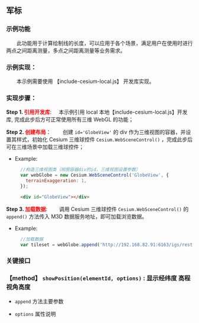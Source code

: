 ## 军标

### 示例功能

&ensp;&ensp;&ensp;&ensp;此功能用于计算绘制线的长度，可以应用于各个场景，满足用户在使用时进行两点之间距离测量，多点之间距离测量等业务需求。

### 示例实现：

&ensp;&ensp;&ensp;&ensp;本示例需要使用 【include-cesium-local.js】 开发库实现。

### 实现步骤：

**Step 1. <font color=red>引用开发库</font>**:
&nbsp;&nbsp;&nbsp;&nbsp;本示例引用 local 本地【include-cesium-local.js】开发库, 完成此步后方可正常使用所有三维 WebGL 的功能；

**Step 2. <font color=red>创建布局</font>**：
&ensp;&ensp;&ensp;&ensp;创建 `id='GlobeView'` 的 div 作为三维视图的容器，并设置其样式，初始化 Cesium 三维球控件 `Cesium.WebSceneControl()` ，完成此步后可在三维场景中加载三维球控件；

- Example:

  ```Javascript
    //构造三维视图类（视图容器div的id，三维视图设置参数）
    var webGlobe = new Cesium.WebSceneControl('GlobeView', {
      terrainExaggeration: 1,
    });
  ```

  ```html
    <div id="GlobeView"></div>
  ```

**Step 3. <font color=red>加载数据</font>**:
&ensp;&ensp;&ensp;&ensp;调用 Cesium 三维球控件 `Cesium.WebSceneControl()` 的 `append()` 方法传入 M3D 数据服务地址，即可加载浏览数据。

- Example:
  ```Javascript
    //加载数据
    var tileset = webGlobe.append('http://192.168.82.91:6163/igs/rest/g3d/M3D', {});
  ```

### 关键接口

### 【method】 `showPosition(elementId, options)` : 显示经纬度 高程 视角高度

- `append` 方法主要参数

- `options` 属性说明
